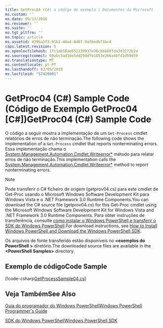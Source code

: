 ```yaml
---
title: GetProc04 (C#) o código de exemplo | Documentos da Microsoft
ms.custom: ''
ms.date: 09/13/2016
ms.reviewer: ''
ms.suite: ''
ms.tgt_pltfrm: ''
ms.topic: article
ms.assetid: 439ba3f3-91b1-46a4-8d07-9af6edb71bc4
caps.latest.revision: 5
ms.openlocfilehash: 1fc1ab58ae651239937e36c8bb08fda3d3272b2a
ms.sourcegitcommit: 69abc5ad16e5dd29ddfb1853e266a4bfd1d59d59
ms.translationtype: MT
ms.contentlocale: pt-PT
ms.lasthandoff: 03/05/2019
ms.locfileid: "57429691"
---
```

# <a name="getproc04-c-sample-code"></a><span data-ttu-id="4a814-102">GetProc04 (C#) Sample Code (Código de Exemplo GetProc04 [C#])</span><span class="sxs-lookup"><span data-stu-id="4a814-102">GetProc04 (C#) Sample Code</span></span>

<span data-ttu-id="4a814-103">O código a seguir mostra a implementação de um `Get-Process` cmdlet relatórios de erros de não terminação.</span><span class="sxs-lookup"><span data-stu-id="4a814-103">The following code shows the implementation of a `Get-Process` cmdlet that reports nonterminating errors.</span></span> <span data-ttu-id="4a814-104">Essa implementação chama o [System.Management.Automation.Cmdlet.Writeerror\*](/dotnet/api/System.Management.Automation.Cmdlet.WriteError) método para relatar erros de não terminação.</span><span class="sxs-lookup"><span data-stu-id="4a814-104">This implementation calls the [System.Management.Automation.Cmdlet.Writeerror\*](/dotnet/api/System.Management.Automation.Cmdlet.WriteError) method to report nonterminating errors.</span></span>

> [!NOTE]
> <span data-ttu-id="4a814-105">Pode transferir o C# ficheiro de origem (getprov04.cs) para este cmdlet de Get-Proc usando o Microsoft Windows Software Development Kit para Windows Vista e o .NET Framework 3.0 Runtime Components.</span><span class="sxs-lookup"><span data-stu-id="4a814-105">You can download the C# source file (getprov04.cs) for this Get-Proc cmdlet using the Microsoft Windows Software Development Kit for Windows Vista and .NET Framework 3.0 Runtime Components.</span></span> <span data-ttu-id="4a814-106">Para obter instruções de transferência, consulte [como instalar o Windows PowerShell e transferir o SDK do Windows PowerShell](/powershell/developer/installing-the-windows-powershell-sdk).</span><span class="sxs-lookup"><span data-stu-id="4a814-106">For download instructions, see [How to Install Windows PowerShell and Download the Windows PowerShell SDK](/powershell/developer/installing-the-windows-powershell-sdk).</span></span>
>
> <span data-ttu-id="4a814-107">Os arquivos de fonte transferido estão disponíveis no  **\<exemplos do PowerShell >** diretório.</span><span class="sxs-lookup"><span data-stu-id="4a814-107">The downloaded source files are available in the **\<PowerShell Samples>** directory.</span></span>

## <a name="code-sample"></a><span data-ttu-id="4a814-108">Exemplo de código</span><span class="sxs-lookup"><span data-stu-id="4a814-108">Code Sample</span></span>

[!code-csharp[GetProcessSample04.cs](../../powershell-sdk-samples/SDK-2.0/csharp/GetProcessSample04/GetProcessSample04.cs#L11-L98 "GetProcessSample04.cs")]

## <a name="see-also"></a><span data-ttu-id="4a814-109">Veja Também</span><span class="sxs-lookup"><span data-stu-id="4a814-109">See Also</span></span>

[<span data-ttu-id="4a814-110">Guia do programador do Windows PowerShell</span><span class="sxs-lookup"><span data-stu-id="4a814-110">Windows PowerShell Programmer's Guide</span></span>](./windows-powershell-programmer-s-guide.md)

[<span data-ttu-id="4a814-111">SDK do Windows PowerShell</span><span class="sxs-lookup"><span data-stu-id="4a814-111">Windows PowerShell SDK</span></span>](../windows-powershell-reference.md)